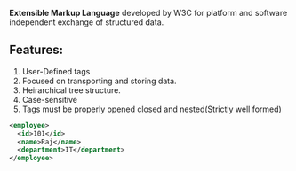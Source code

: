 **Extensible Markup Language** developed by W3C for platform and software independent exchange of structured data.

## Features:
1. User-Defined tags
2. Focused on transporting and storing data.
3. Heirarchical tree structure.
4. Case-sensitive
5. Tags must be properly opened closed and nested(Strictly well formed)

``` XML
<employee>
  <id>101</id>
  <name>Raj</name>
  <department>IT</department>
</employee>
```
